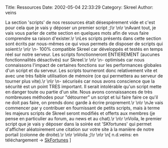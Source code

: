 Title: Ressources
Date: 2002-05-04 22:33:29
Category: Skreel
Author: veins

La section 'scripts' de nos ressources était désespérement vide et c'est pour cela que je vais y déposer un premier script  ;)\r
\n\r
\nAvant tout, je vais vous parler de cette section en quelques mots afin de vous faire comprendre sa raison d'exister.\r
\nLes scripts présents dans cette section sont écrits par nous-mêmes ce qui vous permets de disposer de scripts qui soient:\r
\n\r
\n- 100% compatible Skreel car développés et testés en temps réel sur notre serveur. Les scripts fonctionneront ENTIEREMENT (aucunes fonctionnalités désactivés) sur Skreel.\r
\n\r
\n- optimisés car nous connaissons l'impact de certaines fonctions sur les performances globales d'un script et du serveur. Les scripts tourneront donc relativement vite et avec une très faible utilisation de mémoire (ce qui permettera au serveur de tourner plus vite).\r
\n\r
\n- sécurisés car nous avons conscience que la sécurité est un point TRES important. Il serait intolérable qu'un script mette en danger toute ou partie d'un site. Nous avons connaissances de très nombreuses méthodes pour "détourner" un script et lui faire faire ce qu'il ne doit pas faire, on prends donc garde à écrire proprement.\r
\n\r
\nJe vais commencer par y contribuer en fournissant de petits scripts, mais à terme les majeurs scripts de Skreel seront modifiés et offerts aux membres (je pense en particulier au forum, au news et au chat).\r
\n\r
\nVoila, le premier script que je vais y déposer dans la soirée est 'SKfortunes' qui permet d'afficher aléatoirement une citation sur votre site à la manière de notre portail (colonne de droite).\r
\n\r
\nVoila  ;)\r
\n\r
\n[ n.d.veins: en téléchargement -> [SkFortunes](http://www.skreel.org/~veins/Projects/SKfortunes.zip) ]